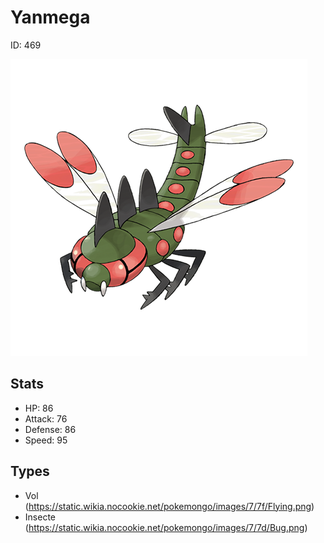 # Yanmega


ID: 469

![](https://raw.githubusercontent.com/PokeAPI/sprites/master/sprites/pokemon/other/official-artwork/469.png "Yanmega")

## Stats


 - HP: 86
 - Attack: 76
 - Defense: 86
 - Speed: 95

## Types


 - Vol (https://static.wikia.nocookie.net/pokemongo/images/7/7f/Flying.png)
 - Insecte (https://static.wikia.nocookie.net/pokemongo/images/7/7d/Bug.png)
